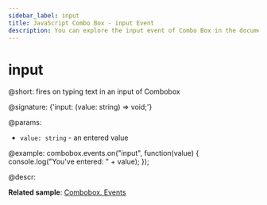 ```yaml
---
sidebar_label: input
title: JavaScript Combo Box - input Event 
description: You can explore the input event of Combo Box in the documentation of the DHTMLX JavaScript UI library. Browse developer guides and API reference, try out code examples and live demos, and download a free 30-day evaluation version of DHTMLX Suite.
---
```


# input

@short: fires on typing text in an input of Combobox

@signature: {'input: (value: string) => void;'}

@params:
- `value: string` - an entered value

@example:
combobox.events.on("input", function(value) {
    console.log("You've entered: " + value);
});

@descr:

**Related sample**: [Combobox. Events](https://snippet.dhtmlx.com/n70eqx5l)
